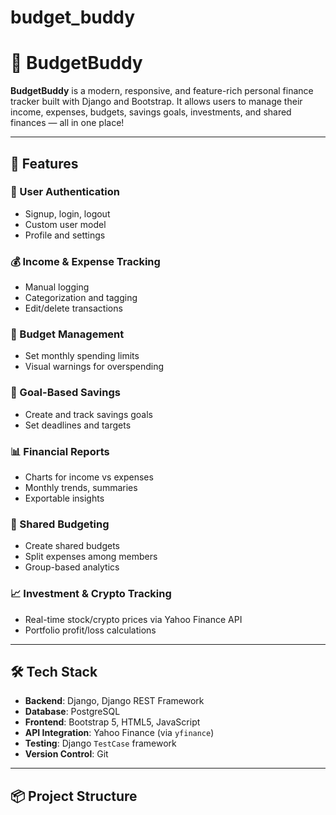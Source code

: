 # budget_buddy
# 💸 BudgetBuddy

**BudgetBuddy** is a modern, responsive, and feature-rich personal finance tracker built with Django and Bootstrap. It allows users to manage their income, expenses, budgets, savings goals, investments, and shared finances — all in one place!

---

## 🚀 Features

### 🔐 User Authentication
- Signup, login, logout
- Custom user model
- Profile and settings

### 💰 Income & Expense Tracking
- Manual logging
- Categorization and tagging
- Edit/delete transactions

### 🧾 Budget Management
- Set monthly spending limits
- Visual warnings for overspending

### 🐷 Goal-Based Savings
- Create and track savings goals
- Set deadlines and targets

### 📊 Financial Reports
- Charts for income vs expenses
- Monthly trends, summaries
- Exportable insights
  
### 👥 Shared Budgeting
- Create shared budgets
- Split expenses among members
- Group-based analytics

### 📈 Investment & Crypto Tracking
- Real-time stock/crypto prices via Yahoo Finance API
- Portfolio profit/loss calculations

---

## 🛠️ Tech Stack

- **Backend**: Django, Django REST Framework
- **Database**: PostgreSQL
- **Frontend**: Bootstrap 5, HTML5, JavaScript
- **API Integration**: Yahoo Finance (via `yfinance`)
- **Testing**: Django `TestCase` framework
- **Version Control**: Git

---

## 📦 Project Structure

